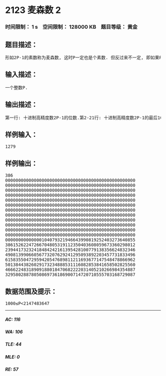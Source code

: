 # 2123 麦森数 2   
### 时间限制： 1 s&nbsp;&nbsp;&nbsp;&nbsp;空间限制： 128000 KB&nbsp;&nbsp;&nbsp;&nbsp;题目等级： 黄金  
## 题目描述：  

<pre>
形如2P-1的素数称为麦森数, 这时P一定也是个素数. 但反过来不一定, 即如果P是个素数, 2P-1不一定也是素数. 在1998年底, 人们找到了37个麦森数. 当时最大的一个是P=3021377, 它有909526位. 但是截止到2013年2月, 美国中央密苏里大学数学家库珀领导的研究小组通过参加一个名为“互联网梅森素数大搜索”(GIMPS)项目, 日前发现了第48个梅森素数——P=57885161; 该素数也是目前已知的最大素数, 有17425170位. 如果用普通字号将它连续打印下来, 它的长度可超过65公里! 美国数学学会发言人布林说:“超大素数令数学家和计算机科学家感到兴奋.” 他认为这是素数探究的一项重大突破. 麦森数有许多重要应用, 它与完全数密切相关. 所以, 给出一个P, 请计算出2P-1.
</pre>
  
  
## 输入描述：  

<pre>
一个整数P.
</pre>
  
  
## 输出描述：  

<pre>
第一行: 十进制高精度数2P-1的位数.第2-21行: 十进制高精度数2P-1的最后1000位数字. (每行输出50位, 共输出10行, 不足500位时高位补0)
</pre>
  
  
## 样例输入：  

<pre>
1279
</pre>
  
  
## 样例输出：  

<pre>
386  
00000000000000000000000000000000000000000000000000  
00000000000000000000000000000000000000000000000000  
00000000000000000000000000000000000000000000000000  
00000000000000000000000000000000000000000000000000  
00000000000000000000000000000000000000000000000000  
00000000000000000000000000000000000000000000000000  
00000000000000000000000000000000000000000000000000  
00000000000000000000000000000000000000000000000000  
00000000000000000000000000000000000000000000000000  
00000000000000000000000000000000000000000000000000  
00000000000000000000000000000000000000000000000000  
00000000000000000000000000000000000000000000000000  
00000000000000104079321946643990819252403273640855  
38615262247266704805319112350403608059673360298012  
23944173232418484242161395428100779138356624832346  
49081399066056773207629241295093892203457731833496  
61583550472959420547689811211693677147548478866962  
50138443826029173234888531116082853841658502825560  
46662248318909188018470682222031405210266984354887  
32958028878050869736186900714720710555703168729087
</pre>
  
  
## 数据范围及提示：  

<pre>
1000≤P<2147483647
</pre>
  
  
***  

##### AC: 116  
##### WA: 106  
##### TLE: 44  
##### MLE: 0  
##### RE: 57  
